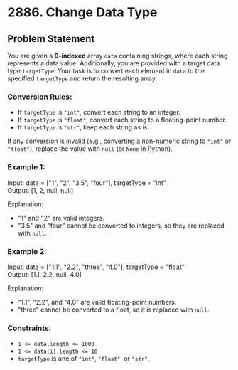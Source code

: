 # 2886. Change Data Type

## Problem Statement

You are given a **0-indexed** array `data` containing strings, where each string represents a data value. Additionally, you are provided with a target data type `targetType`. Your task is to convert each element in `data` to the specified `targetType` and return the resulting array.

### Conversion Rules:
- If `targetType` is `"int"`, convert each string to an integer.
- If `targetType` is `"float"`, convert each string to a floating-point number.
- If `targetType` is `"str"`, keep each string as is.

If any conversion is invalid (e.g., converting a non-numeric string to `"int"` or `"float"`), replace the value with `null` (or `None` in Python).

### Example 1:
Input: data = ["1", "2", "3.5", "four"], targetType = "int"  
Output: [1, 2, null, null]  

Explanation:  
- "1" and "2" are valid integers.  
- "3.5" and "four" cannot be converted to integers, so they are replaced with `null`.

### Example 2:
Input: data = ["1.1", "2.2", "three", "4.0"], targetType = "float"  
Output: [1.1, 2.2, null, 4.0]  

Explanation:  
- "1.1", "2.2", and "4.0" are valid floating-point numbers.  
- "three" cannot be converted to a float, so it is replaced with `null`.

### Constraints:
- `1 <= data.length <= 1000`
- `1 <= data[i].length <= 10`
- `targetType` is one of `"int"`, `"float"`, or `"str"`.
